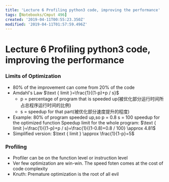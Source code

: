 ```yaml
---
title: 'Lecture 6 Profiling python3 code, improving the performance'
tags: [Notebooks/Cmput 496]
created: '2019-04-11T00:55:23.350Z'
modified: '2019-04-11T01:57:59.496Z'
---
```


# Lecture 6 Profiling python3 code, improving the performance
### Limits of Optimization
  * 80% of the improvement can come from 20% of the code
  * Amdahl's Law 
  $\text { limit }=\frac{1}{(1-p)+p / s}$
    * p = percentage of program that is speeded up(被优化部分运行时间所占总程序运行时间的比例)
    * s = speedup for that part(被优化部分速度提升的程度)
  * Example:
  80% of program speeded up,so p = 0.8
  s = 100 speedup for the optimized function
  Speedup limit for the whole program:
  $\text { limit }=\frac{1}{(1-p)+p / s}=\frac{1}{(1-0.8)+0.8 / 100} \approx 4.81$
  * Simplified version:
  $\text { limit } \approx \frac{1}{1-p}=5$


### Profiling
  * Profiler can be on the function level or instruction level
  * Ver few optimization are win-win. The speed foten comes at the cost of code complexity
  * Knuth: Premature optimization is the root of all evil

